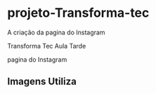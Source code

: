 # projeto-Transforma-tec

A criação da pagina do Instagram

Transforma Tec Aula Tarde

pagina do Instagram

## Imagens Utiliza
